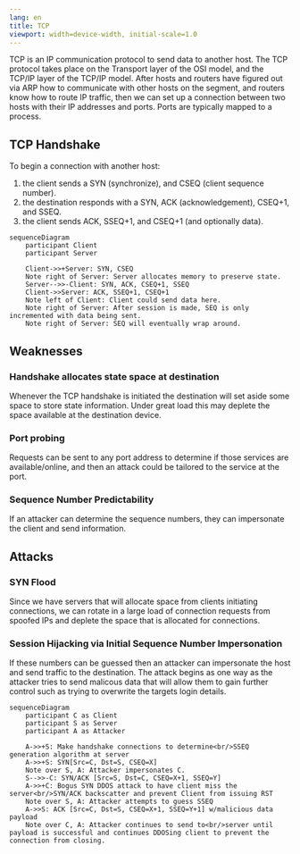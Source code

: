 ```yaml
---
lang: en
title: TCP
viewport: width=device-width, initial-scale=1.0
---
```

TCP is an IP communication protocol to send data to another host. The TCP 
protocol takes place on the Transport layer of the OSI model, and the TCP/IP 
layer of the TCP/IP model. After hosts and routers have figured out via ARP
how to communicate with other hosts on the segment, and routers know how to 
route IP traffic, then we can set up a connection between two hosts with their
IP addresses and ports. Ports are typically mapped to a process. 

## TCP Handshake
To begin a connection with another host:
1. the client sends a SYN (synchronize), and CSEQ (client sequence number).
2. the destination responds with a SYN, ACK (acknowledgement), CSEQ+1, and SSEQ.
3. the client sends ACK, SSEQ+1, and CSEQ+1 (and optionally data).

```mermaid
sequenceDiagram
    participant Client
    participant Server

    Client->>+Server: SYN, CSEQ
    Note right of Server: Server allocates memory to preserve state.
    Server-->>-Client: SYN, ACK, CSEQ+1, SSEQ
    Client->>Server: ACK, SSEQ+1, CSEQ+1
    Note left of Client: Client could send data here.
    Note right of Server: After session is made, SEQ is only incremented with data being sent.
    Note right of Server: SEQ will eventually wrap around.
```

## Weaknesses
### Handshake allocates state space at destination
Whenever the TCP handshake is initiated the destination will set aside some 
space to store state information. Under great load this may deplete the space
available at the destination device.    

### Port probing
Requests can be sent to any port address to determine if those services are 
available/online, and then an attack could be tailored to the service at the
port. 

### Sequence Number Predictability
If an attacker can determine the sequence numbers, they can impersonate the 
client and send information. 

## Attacks
### SYN Flood
Since we have servers that will allocate space from clients initiating 
connections, we can rotate in a large load of connection requests from spoofed 
IPs and deplete the space that is allocated for connections.

### Session Hijacking via Initial Sequence Number Impersonation
If these numbers can be guessed then an attacker can impersonate the host and
send traffic to the destination. The attack begins as one way as the attacker
tries to send malicous data that will allow them to gain further control such 
as trying to overwrite the targets login details. 

```mermaid
sequenceDiagram
    participant C as Client
    participant S as Server
    participant A as Attacker

    A->>+S: Make handshake connections to determine<br/>SSEQ generation algorithm at server
    A->>+S: SYN[Src=C, Dst=S, CSEQ=X]
    Note over S, A: Attacker impersonates C.
    S-->>-C: SYN/ACK [Src=S, Dst=C, CSEQ=X+1, SSEQ=Y]
    A->>+C: Bogus SYN DDOS attack to have client miss the server<br/>SYN/ACK backscatter and prevent Client from issuing RST
    Note over S, A: Attacker attempts to guess SSEQ
    A->>S: ACK [Src=C, Dst=S, CSEQ=X+1, SSEQ=Y+1] w/malicious data payload
    Note over C, A: Attacker continues to send to<br/>server until payload is successful and continues DDOSing client to prevent the connection from closing.
```